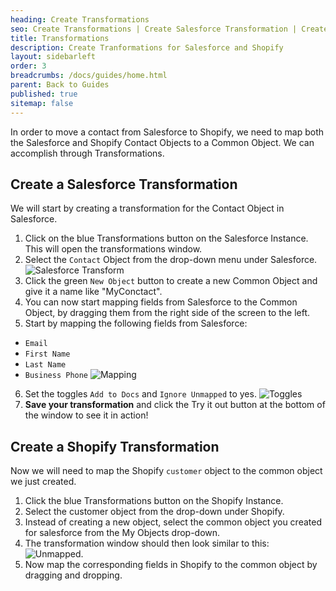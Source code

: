 ```yaml
---
heading: Create Transformations
seo: Create Transformations | Create Salesforce Transformation | Create Shopify Transformation
title: Transformations
description: Create Tranformations for Salesforce and Shopify
layout: sidebarleft
order: 3
breadcrumbs: /docs/guides/home.html
parent: Back to Guides
published: true
sitemap: false
---
```


In order to move a contact from Salesforce to Shopify, we need to map both the Salesforce and Shopify Contact Objects to a Common Object. We can accomplish through Transformations.

## Create a Salesforce Transformation
We will start by creating a transformation for the Contact Object in Salesforce.
 
1. Click on the blue Transformations button on the Salesforce Instance. This will open the transformations window.
2. Select the `Contact` Object from the drop-down menu under Salesforce. ![Salesforce Transform](https://cl.ly/1M3D1C1q3333/Image%202017-03-09%20at%2011.43.29%20AM.public.png)  
3. Click the green `New Object` button to create a new Common Object and give it a name like "MyConctact".
4. You can now start mapping fields from Salesforce to the Common Object, by dragging them from the right side of the screen to the left. 
5. Start by mapping the following fields from Salesforce:
  - `Email`  
  - `First Name`
  - `Last Name`
  - `Business Phone` ![Mapping](https://cl.ly/271J3r3g1c3p/Image%202017-03-09%20at%201.37.33%20PM.public.png)
6. Set the toggles `Add to Docs` and `Ignore Unmapped` to yes. ![Toggles](https://cl.ly/1r3k3r2M3T0U/Screen%20Shot%202017-03-09%20at%201.43.17%20PM.png)
7. **Save your transformation** and click the Try it out button at the bottom of the window to see it in action!

## Create a Shopify Transformation
Now we will need to map the Shopify `customer` object to the common object we just created.

1. Click the blue Transformations button on the Shopify Instance.
2. Select the customer object from the drop-down under Shopify.
3. Instead of creating a new object, select the common object you created for salesforce from the My Objects drop-down.
4. The transformation window should then look similar to this: ![Unmapped](https://cl.ly/3j3T1V2h1T2h/Image%202017-03-09%20at%201.58.58%20PM.public.png).
5. Now map the corresponding fields in Shopify to the common object by dragging and dropping.

